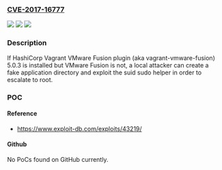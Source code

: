 ### [CVE-2017-16777](https://cve.mitre.org/cgi-bin/cvename.cgi?name=CVE-2017-16777)
![](https://img.shields.io/static/v1?label=Product&message=n%2Fa&color=blue)
![](https://img.shields.io/static/v1?label=Version&message=n%2Fa&color=blue)
![](https://img.shields.io/static/v1?label=Vulnerability&message=n%2Fa&color=brighgreen)

### Description

If HashiCorp Vagrant VMware Fusion plugin (aka vagrant-vmware-fusion) 5.0.3 is installed but VMware Fusion is not, a local attacker can create a fake application directory and exploit the suid sudo helper in order to escalate to root.

### POC

#### Reference
- https://www.exploit-db.com/exploits/43219/

#### Github
No PoCs found on GitHub currently.

